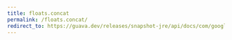 ```yaml
---
title: floats.concat
permalink: /floats.concat/
redirect_to: https://guava.dev/releases/snapshot-jre/api/docs/com/google/common/primitives/Floats.html#concat-float:A...-
---
```

